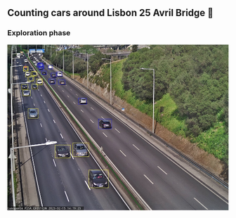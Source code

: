 ## Counting cars around Lisbon 25 Avril Bridge 🌉

### Exploration phase

![explore screenshot](https://github.com/bakery/lx2504/blob/main/.github/explore.jpeg)
